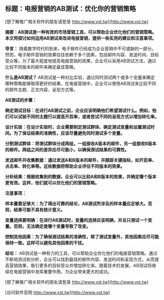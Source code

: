 ## **标题：电报营销的AB测试：优化你的营销策略**

[想了解推广相关软件的朋友请登录 http://www.vst.tw](http://www.vst.tw)

**摘要：AB测试是一种有效的市场营销工具，可以帮助企业优化他们的营销策略。本文将探讨如何运用AB测试来改进电报营销，提供一些实用的建议和注意事项。**

**导言：**
随着数字时代的到来，电子邮件已经成为企业营销中不可或缺的一部分。然而，电子邮件营销的效果往往依赖于多个因素，包括邮件内容、发送时间、目标受众等。为了最大程度地提高电报营销的效果，企业可以采用AB测试方法，通过比较不同版本的邮件来确定最佳策略。

**什么是AB测试？**
AB测试是一种对比实验，通过同时测试两个或多个变量来确定哪种策略能够取得更好的结果。在电报营销中，企业可以使用AB测试来比较不同的邮件主题、正文内容、呈现方式等。

**AB测试的步骤：**

**确定测试目标：在进行AB测试之前，企业应该明确他们希望测试什么。例如，他们可以试验不同的主题行以提高开启率，或者尝试不同的呈现方式以增加转化率。**

**设计实验：在设计实验时，企业需要制定测试群体、确定测试变量和设置测试时间。为了保证结果的准确性，应该尽量避免同时测试多个变量。**

**分割测试群体：将测试群体分成两组，一组接收A版本的邮件，另一组接收B版本的邮件。两组之间的差异应尽可能小，以确保测试结果的可靠性。**

**发送邮件并收集数据：通过发送A和B版本的邮件，并跟踪关键指标，如开启率、点击率、转化率等。这些数据将帮助企业评估不同版本的效果。**

**分析结果：根据收集到的数据，企业可以比较A和B版本的效果，并确定哪个版本更有效。这样，他们就可以优化他们的营销策略。**

**注意事项：**

**样本量要足够大：为了得出可靠的结论，AB测试所涉及的样本量应足够大。否则，结果可能不具有统计意义。**

**变量选择要明确：在进行AB测试时，变量的选择应该明确，并且只测试一个变量。否则，无法确定是哪个变量导致了改变。**

**控制其他因素：为了确保测试结果的准确性，除了测试变量外，其他因素应尽可能保持一致。这样可以避免其他因素的干扰。**

**结论：**
AB测试是一种有力的工具，可以帮助企业优化他们的电报营销策略。通过不断地测试和分析，企业可以找到最佳的邮件内容、发送时间和呈现方式，从而提高营销效果，吸引更多的目标受众并增加转化率。随着技术的发展，AB测试将继续在电报营销中发挥重要作用，为企业带来更大的成功。

[想了解推广相关软件的朋友请登录 http://www.vst.tw](http://www.vst.tw)


[访问软件官网 http://www.vst.tw](http://www.vst.tw)
